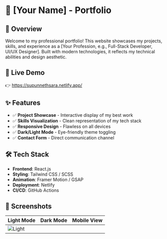# 💼 [Your Name] - Portfolio

## 🌟 Overview  
Welcome to my professional portfolio! This website showcases my projects, skills, and experience as a [Your Profession, e.g., Full-Stack Developer, UI/UX Designer]. Built with modern technologies, it reflects my technical abilities and design aesthetic.

## 🚀 Live Demo  
👉 https://supunnethsara.netlify.app/ 

## ✨ Features  
- ✅ **Project Showcase** - Interactive display of my best work  
- ✅ **Skills Visualization** - Clean representation of my tech stack  
- ✅ **Responsive Design** - Flawless on all devices  
- ✅ **Dark/Light Mode** - Eye-friendly theme toggling  
- ✅ **Contact Form** - Direct communication channel  

## 🛠 Tech Stack  
- **Frontend**: React.js 
- **Styling**: Tailwind CSS / SCSS  
- **Animation**: Framer Motion / GSAP  
- **Deployment**:  Netlify  
- **CI/CD**: GitHub Actions  

## 📸 Screenshots  
| Light Mode | Dark Mode | Mobile View |  
|------------|-----------|-------------|  
| ![Light](Myportfolio.png) 

